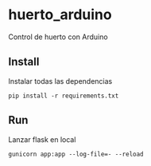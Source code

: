 # huerto_arduino
Control de huerto con Arduino

## Install

Instalar todas las dependencias

    pip install -r requirements.txt


## Run

Lanzar flask en local

    gunicorn app:app --log-file=- --reload
